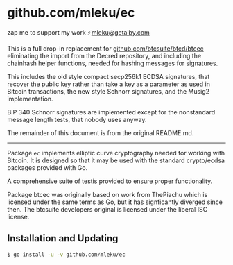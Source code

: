 github.com/mleku/ec
=====

zap me to support my work ⚡️mleku@getalby.com

This is a full drop-in replacement for
[github.com/btcsuite/btcd/btcec](https://github.com/btcsuite/btcd/tree/master/btcec)
eliminating the import from the Decred repository, and including the chainhash
helper functions, needed for hashing messages for signatures.

This includes the old style compact secp256k1 ECDSA signatures, that recover the 
public key rather than take a key as a parameter as used in Bitcoin
transactions, the new style Schnorr signatures, and the Musig2 implementation.

BIP 340 Schnorr signatures are implemented except for the nonstandard message length
tests, that nobody uses anyway.

The remainder of this document is from the original README.md.

------------------------------------------------------------------------------

Package `ec` implements elliptic curve cryptography needed for working with
Bitcoin. It is designed so that it may be used with the standard
crypto/ecdsa packages provided with Go.

A comprehensive suite of testis provided to ensure proper functionality.

Package btcec was originally based on work from ThePiachu which is licensed under
the same terms as Go, but it has signficantly diverged since then. The btcsuite
developers original is licensed under the liberal ISC license.

## Installation and Updating

```bash
$ go install -u -v github.com/mleku/ec
```
